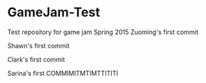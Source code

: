 # GameJam-Test
Test repository for game jam Spring 2015
Zuoming's first commit

Shawn's first commit

Clark's first commit

Sarina's first COMMIMITMTIMTTITITI